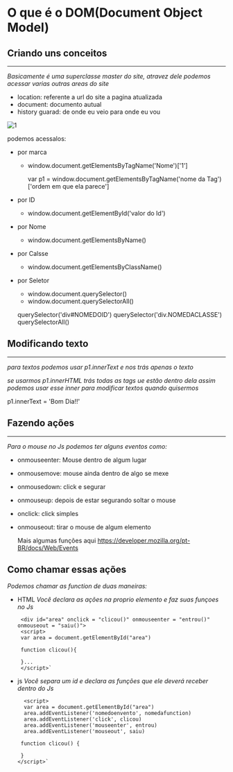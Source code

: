 # O que é o DOM(Document Object Model)

## Criando uns conceitos

---

   _Basicamente é uma superclasse master do site, atravez dele podemos acessar varias outras areas do site_
   - location: referente a url do site a pagina atualizada
   - document: documento autual
   - history guarad: de onde eu veio para onde eu vou 
   
   ![1](https://user-images.githubusercontent.com/99295752/156671636-610dab5d-8cd7-4c00-a3a5-7e4ce430d501.png) 


   

   podemos acessalos:
    
   - por marca
        - window.document.getElementsByTagName('Nome')['1']
             
           var p1 = window.document.getElementsByTagName('nome da Tag')['ordem em que ela parece'] 
        
   - por ID
       -  window.document.getElementById('valor do Id')
   - por Nome 
       - window.document.getElementsByName()
   - por Calsse
       - window.document.getElementsByClassName()
   - por Seletor
       - window.document.querySelector()
       - window.document.querySelectorAll()

        querySelector('div#NOMEDOID')
        querySelector('div.NOMEDACLASSE')
        querySelectorAll()
       
## Modificando texto

---
        
   _*para textos podemos usar p1.innerText e nos trás apenas o texto*_
     
   _se usarmos p1.innerHTML trás todas as tags ue estão dentro dela assim podemos usar esse inner para modificar textos quando quisermos_
         
   p1.innerText = 'Bom Dia!!'


## Fazendo ações

---

 _Para o mouse no Js podemos ter alguns eventos como:_
   
 - onmouseenter: Mouse dentro de algum lugar
 - onmousemove: mouse ainda dentro de algo se mexe
 - onmousedown: click e segurar
 - onmouseup: depois de estar segurando soltar o mouse
 - onclick: click simples
 - onmouseout: tirar o mouse de algum elemento

   Mais algumas funções aqui https://developer.mozilla.org/pt-BR/docs/Web/Events

## Como chamar essas ações

   _Podemos chamar as function de duas maneiras:_

   - HTML
       _Você declara as ações na proprio elemento e faz suas funçoes no Js_

          <div id="area" onclick = "clicou()" onmouseenter = "entrou()" onmouseout = "saiu()">
          <script> 
          var area = document.getElementById("area")

          function clicou(){

          }...
          </script>`
       
   - js
        _Você separa um id e declara as funções que ele deverá receber dentro do Js_

           <script>
           var area = document.getElementById("area")
           area.addEventListener('nomedoenvento', nomedafunction)
           area.addEventListener('click', clicou)
           area.addEventListener('mouseenter', entrou)
           area.addEventListener('mouseout', saiu)

          function clicou() {

          }
         </script>` 
        
        







